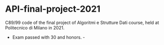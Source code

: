 # API-final-project-2021
C89/99 code of the final project of Algoritmi e Strutture Dati course, held at Politecnico di Milano in 2021.

- Exam passed with 30 and honors. -
